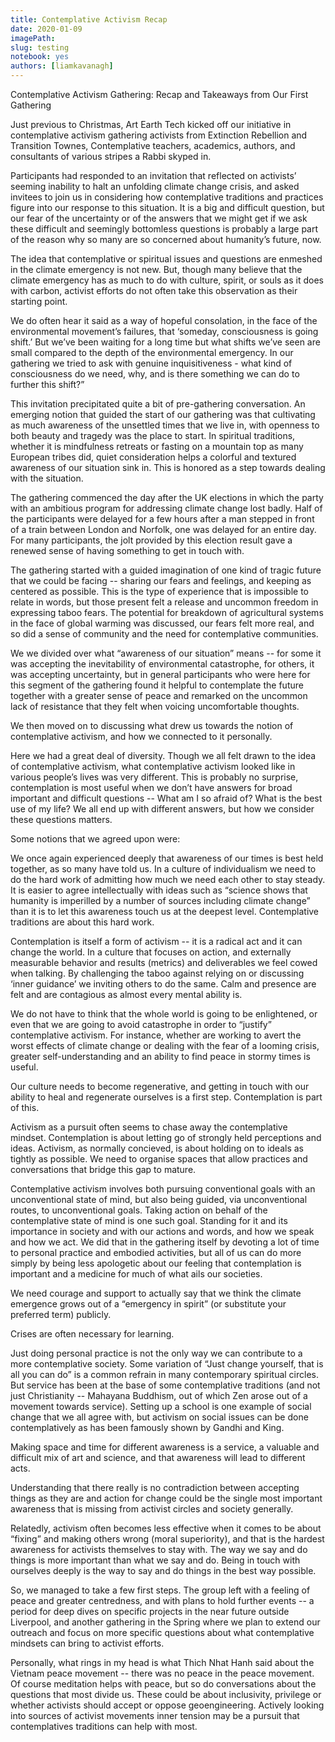```yaml
---
title: Contemplative Activism Recap
date: 2020-01-09
imagePath: 
slug: testing
notebook: yes
authors: [liamkavanagh]
---
```


Contemplative Activism Gathering: Recap and Takeaways from Our First Gathering

Just previous to Christmas, Art Earth Tech kicked off our initiative in contemplative activism gathering activists from Extinction Rebellion and Transition Townes, Contemplative teachers, academics, authors, and consultants of various stripes a Rabbi skyped in.

Participants had responded to an invitation that reflected on activists’ seeming inability to halt an unfolding climate change crisis, and asked invitees to join us in considering how contemplative traditions and practices figure into our response to this situation. It is a big and difficult question, but our fear of the uncertainty or of the answers that we might get if we ask these difficult and seemingly bottomless questions is probably a large part of the reason why so many are so concerned about humanity’s future, now.

The idea that contemplative or spiritual issues and questions are enmeshed in the climate emergency is not new. But, though many believe that the climate emergency has as much to do with culture, spirit, or souls as it does with carbon, activist efforts do not often take this observation as their starting point.

We do often hear it said as a way of hopeful consolation, in the face of the environmental movement’s failures, that ‘someday, consciousness is going shift.’ But we’ve been waiting for a long time but what shifts we’ve seen are small compared to the depth of the environmental emergency. In our gathering we tried to ask with genuine inquisitiveness - what kind of consciousness do we need, why, and is there something we can do to further this shift?” 

This invitation precipitated quite a bit of pre-gathering conversation. An emerging notion that guided the start of our gathering was that cultivating as much awareness of the unsettled times that we live in, with openness to both beauty and tragedy was the place to start. In spiritual traditions, whether it is mindfulness retreats or fasting on a mountain top as many European tribes did, quiet consideration helps a colorful and textured awareness of our situation sink in. This is honored as a step towards dealing with the situation. 

The gathering commenced the day after the UK elections in which the party with an ambitious program for addressing climate change lost badly. Half of the participants were delayed for a few hours after a man stepped in front of a train between London and Norfolk, one was delayed for an entire day. For many participants, the jolt provided by this election result gave a renewed sense of having something to get in touch with.

The gathering started with a guided imagination of one kind of tragic future that we could be facing -- sharing our fears and feelings, and keeping as centered as possible. This is the type of experience that is impossible to relate in words, but those present felt a release and uncommon freedom in expressing taboo fears. The potential for breakdown of agricultural systems in the face of global warming was discussed, our fears felt more real, and so did a sense of community and the need for contemplative communities. 

We we divided over what “awareness of our situation” means -- for some it was accepting the inevitability of environmental catastrophe, for others, it was accepting uncertainty, but in general participants who were here for this segment of the gathering found it helpful to contemplate the future together with a greater sense of peace and remarked on the uncommon lack of resistance that they felt when voicing uncomfortable thoughts.

We then moved on to discussing what drew us towards the notion of contemplative activism, and how we connected to it personally.

Here we had a great deal of diversity. Though we all felt drawn to the idea of contemplative activism, what contemplative activism looked like in various people’s lives was very different. This is probably no surprise, contemplation is most useful when we don’t have answers for broad important and difficult questions -- What am I so afraid of? What is the best use of my life? We all end up with different answers, but how we consider these questions matters.

Some notions that we agreed upon were:

We once again experienced deeply that awareness of our times is best held together, as so many have told us. In a culture of individualism we need to do the hard work of admitting how much we need each other to stay steady. It is easier to agree intellectually with ideas such as “science shows that humanity is imperilled by a number of sources including climate change” than it is to let this awareness touch us at the deepest level. Contemplative traditions are about this hard work.

Contemplation is itself a form of activism -- it is a radical act and it can change the world. In a culture that focuses on action, and externally measurable behavior and results (metrics) and deliverables we feel cowed when talking. By challenging the taboo against relying on or discussing ‘inner guidance’ we inviting others to do the same. Calm and presence are felt and are contagious as almost every mental ability is.

We do not have to think that the whole world is going to be enlightened, or even that we are going to avoid catastrophe in order to “justify” contemplative activism. For instance, whether are working to avert the worst effects of climate change or dealing with the fear of a looming crisis, greater self-understanding and an ability to find peace in stormy times is useful.

Our culture needs to become regenerative, and getting in touch with our ability to heal and regenerate ourselves is a first step. Contemplation is part of this.

Activism as a pursuit often seems to chase away the contemplative mindset. Contemplation is about letting go of strongly held perceptions and ideas. Activism, as normally concieved, is about holding on to ideals as tightly as possible. We need to organise spaces that allow practices and conversations that bridge this gap to mature.

Contemplative activism involves both pursuing conventional goals with an unconventional state of mind, but also being guided, via unconventional routes, to unconventional goals. Taking action on behalf of the contemplative state of mind is one such goal. Standing for it and its importance in society and with our actions and words, and how we speak and how we act. We did that in the gathering itself by devoting a lot of time to personal practice and embodied activities, but all of us can do more simply by being less apologetic about our feeling that contemplation is important and a medicine for much of what ails our societies.

We need courage and support to actually say that we think the climate emergence grows out of a “emergency in spirit” (or substitute your preferred term) publicly.

Crises are often necessary for learning.

Just doing personal practice is not the only way we can contribute to a more contemplative society. Some variation of “Just change yourself, that is all you can do” is a common refrain in many contemporary spiritual circles. But service has been at the base of some contemplative traditions (and not just Christianity -- Mahayana Buddhism, out of which Zen arose out of a movement towards service). Setting up a school is one example of social change that we all agree with, but activism on social issues can be done contemplatively as has been famously shown by Gandhi and King.

Making space and time for different awareness is a service,  a valuable and difficult mix of art and science, and that awareness will lead to different acts. 

Understanding that there really is no contradiction between accepting things as they are and action for change could be the single most important awareness that is missing from activist circles and society generally. 

Relatedly, activism often becomes less effective when it comes to be about “fixing” and making others wrong (moral superiority), and that is the hardest awareness for activists themselves to stay with. The way we say and do things is more important than what we say and do. Being in touch with ourselves deeply is the way to say and do things in the best way possible.

So, we managed to take a few first steps. The group left with a feeling of peace and greater centredness, and with plans to hold further events -- a period for deep dives on specific projects in the near future outside Liverpool, and another gathering in the Spring where we plan to extend our outreach and focus on more specific questions about what contemplative mindsets can bring to activist efforts. 

Personally, what rings in my head is what Thich Nhat Hanh said about the Vietnam peace movement -- there was no peace in the peace movement. Of course meditation helps with peace, but so do conversations about the questions that most divide us. These could be about inclusivity, privilege or whether activists should accept or oppose geoengineering. Actively looking into sources of activist movements inner tension may be a pursuit that contemplatives traditions can help with most. 

